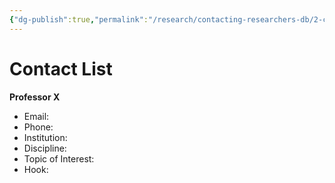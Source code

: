 ```yaml
---
{"dg-publish":true,"permalink":"/research/contacting-researchers-db/2-contact-list-with-description/"}
---
```


# Contact List 

**Professor X**
- Email:
- Phone:
- Institution:
- Discipline:
- Topic of Interest:
- Hook: